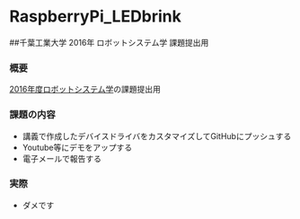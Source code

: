 # RaspberryPi_LEDbrink
##千葉工業大学 2016年 ロボットシステム学 課題提出用  

### 概要  
[2016年度ロボットシステム学](https://lab.ueda.asia/?page_id=1152)の課題提出用
### 課題の内容  
- 講義で作成したデバイスドライバをカスタマイズしてGitHubにプッシュする
- Youtube等にデモをアップする
- 電子メールで報告する  

### 実際  
- ダメです
